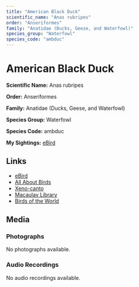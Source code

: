 ```yaml
---
title: "American Black Duck"
scientific_name: "Anas rubripes"
order: "Anseriformes"
family: "Anatidae (Ducks, Geese, and Waterfowl)"
species_group: "Waterfowl"
species_code: "ambduc"
---
```


# American Black Duck

**Scientific Name:** Anas rubripes

**Order:** Anseriformes

**Family:** Anatidae (Ducks, Geese, and Waterfowl)

**Species Group:** Waterfowl

**Species Code:** ambduc

**My Sightings:** [eBird](https://ebird.org/lifelist?r=world&time=life&spp=ambduc)

## Links
* [eBird](https://ebird.org/species/ambduc) 
* [All About Birds](https://www.allaboutbirds.org/guide/ambduc) 
* [Xeno-canto](https://www.xeno-canto.org/species/ambduc) 
* [Macaulay Library](https://search.macaulaylibrary.org/catalog?taxonCode=ambduc&sort=rating_rank_desc)
* [Birds of the World](https://birdsoftheworld.org/bow/species/ambduc)

## Media
### Photographs
No photographs available.

### Audio Recordings
No audio recordings available.
